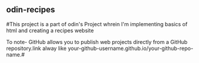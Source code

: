 ## odin-recipes ##

#This project is a part of odin's Project whrein I'm implementing basics of html and creating a recipes website

To note- GitHub allows you to publish web projects directly from a GitHub repository.link alway like your-github-username.github.io/your-github-repo-name.#
 
 
